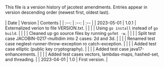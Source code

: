 This file is a version history of jacotest amendments.  Entries appear in version descending order (newest first, oldest last).
<br>
<br>
|    Date    | Version | Contents |
| :--: | :--: | :-- |
| 2023-05-01 | 1.0.1  | Externalized verion to file VERSION.txt. |
|  |  | Using ```go install``` instead of ```go build```. |
|  |  | Cleaned up go source files by running ```gofmt -w```. |
|  |  | Split test case JACOBIN-0217-multidim into 2 cases: 2d and 3d. |
|  |  | Renamed test case negtest-runner-throw-exception ro catch-exception. |
|  |  | Added test case elliptic (public key cryptography). |
|  |  | Added test case java17-enhancements. |
|  |  | Added test cases vectors, lambdas-maps, hashed-set, and threading. |
| 2023-04-01 | 1.0  | First version. |
